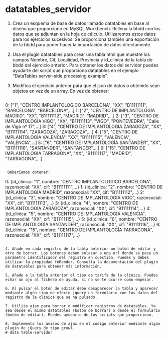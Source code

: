 # datatables_servidor
1. Crea un esquema de base de datos llamado datatables en base al diseño que proporciono en MySQL Workbench. Rellena la bbdd con los datos que se adjuntan en la hoja de cálculo. Utilizaremos estos datos para los ejercicios sucesivos.
Se proporciona también una exportación de la bbdd para poder hacer la importación de datos directamente.

2. Usa el plugin datatables para crear una tabla html que muestre los campos Nombre, Cif, Localidad,  Provincia y id_clinica de la tabla de bbdd del ejercicio anterior. 
Para obtener los datos del servidor puedes ayudarte del script que proporciona datatables en el ejemplo “DataTables server-side processing example”.

3. Modifica el ejercicio anterior para que el json de datos o obtenido sean objetos en vez de un array. En vez de obtener:

   ~~~
0: ["1", "CENTRO IMPLANTOLOGICO BARCELONA", "XX", "B11111111", "BARCELONA", "BARCELONA",…]
1: ["2", "CENTRO DE IMPLANTOLOGÍA MADRID", "XX", "B11111112", "MADRID", "MADRID",…]
2: ["3", "CENTRO DE IMPLANTOLOGÍA VIGO", "XX", "B11111113", "VIGO", "PONTEVEDRA", "Calle de Vigo nº 17",…]
3: ["4", "CENTRO DE IMPLANTOLOGÍA ZARAGOZA", "XX", "B11111114", "ZARAGOZA", "ZARAGOZA",…]
4: ["5", "CENTRO DE IMPLANTOLOGÍA VALENCIA", "XX", "B11111115", "VALENCIA", "VALENCIA",…]
5: ["6", "CENTRO DE IMPLANTOLOGÍA SANTANDER", "XX", "B11111116", "SANTANDER", "SANTANDER",…]
6: ["15", "CENTRO DE IMPLANTOLOGÍA TARRAGONA", "XX", "B11111117", "MADRID", "TARRAGONA",…]
  ~~~

   Deberíamos obtener:

   ~~~
0: {id_clinica: "1", nombre: "CENTRO IMPLANTOLOGICO BARCELONA", razonsocial: "XX", cif: "B11111111",…}
1: {id_clinica: "2", nombre: "CENTRO DE IMPLANTOLOGÍA MADRID", razonsocial: "XX", cif: "B11111112",…}
2: {id_clinica: "3", nombre: "CENTRO DE IMPLANTOLOGÍA VIGO", razonsocial: "XX", cif: "B11111113",…}
3: {id_clinica: "4", nombre: "CENTRO DE IMPLANTOLOGÍA ZARAGOZA", razonsocial: "XX", cif: "B11111114",…}
4: {id_clinica: "5", nombre: "CENTRO DE IMPLANTOLOGÍA VALENCIA", razonsocial: "XX", cif: "B11111115",…}
5: {id_clinica: "6", nombre: "CENTRO DE IMPLANTOLOGÍA SANTANDER", razonsocial: "XX", cif: "B11111116",…}
6: {id_clinica: "15", nombre: "CENTRO DE IMPLANTOLOGÍA TARRAGONA", razonsocial: "XX", cif: "B11111117",…}
   ~~~

4. Añade en cada registro de la tabla anterior un botón de editar y otro de borrar. Los botones deben enlazar a una url donde se pase un parámetro identificador del registro en cuestión. Puedes y debes utilizar la propiedad fnRender. Consulta la documentación del plugin de datatables para obtener más información.

5. Añade a la tabla anterior el tipo de tarifa de la clínica. Puedes echar un ojo al fichero de ayuda, si no se te ocurre como empezar.

6. Al pulsar el botón de editar debe desaparecer la tabla y aparecer mediante algún tipo de efecto jquery un formulario con los datos del registro de la clínica que se ha pulsado.

7. Utiliza ajax para borrar o modificar registros de datatables. Ya sea desde el mismo datatables (botón de borrar) o desde el formulario (botón de editar). Puedes ayudarte de los scripts que proporciono.

8. Implementa los avisos de ajax en el código anterior mediante algún plugin de jQuery de tipo growl. 
# data table-servidor
